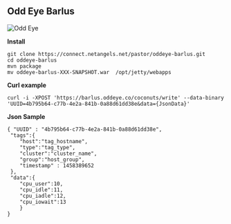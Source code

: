 **Odd Eye Barlus**
--------------


![Odd Eye](https://netangels.net/utils/odd_eye.jpg)

**Install**

	git clone https://connect.netangels.net/pastor/oddeye-barlus.git
	cd oddeye-barlus 
	mvn package 
	mv oddeye-barlus-XXX-SNAPSHOT.war  /opt/jetty/webapps

**Curl example**

    curl -i -XPOST 'https://barlus.oddeye.co/coconuts/write' --data-binary 'UUID=4b795b64-c77b-4e2a-841b-0a88d61dd38e&data={JsonData}'
    
**Json Sample**
 
    { "UUID" : "4b795b64-c77b-4e2a-841b-0a88d61dd38e",
     "tags":{
    	"host":"tag_hostname",
    	"type":"tag_type", 
    	"cluster":"cluster_name", 
    	"group":"host_group",
    	"timestamp" : 1458389652
     },
     "data":{
    	"cpu_user":10,
    	"cpu_idle":11,
    	"cpu_iadle":12,
    	"cpu_iowait":13
    	}
    }



